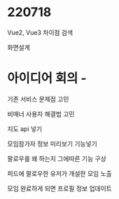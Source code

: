 # 220718 

Vue2, Vue3 차이점 검색

화면설계

# 아이디어 회의 -

기존 서비스 문제점 고민

비매너 사용자 해결법 고민

지도 api 넣기

모임참가자 정보 미리보기 기능넣기

팔로우를 왜 하는지 그에따른 기능 구상

피드에 팔로우한 유저가 개설한 모임 노출

모임 완료하게 되면 프로필 정보 업데이트